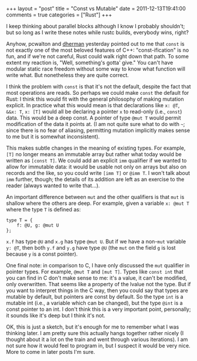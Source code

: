+++
layout = "post"
title = "Const vs Mutable"
date = 2011-12-13T19:41:00
comments = true
categories = ["Rust"]
+++

I keep thinking about parallel blocks although I know I probably
shouldn't; but so long as I write these notes while rustc builds,
everybody wins, right? 

Anyhow, pcwalton and [dherman][dherman] yesterday pointed out to me
that `const` is not exactly one of the most beloved features of C++:
"const-ification" is no fun, and if we're not careful, Rust could walk
right down that path. To some extent my reaction is, "Well,
something's gotta' give."  You can't have modular static race freedom
without some way to know what function will write what.  But
nonetheless they are quite correct.

I think the problem with `const` is that it's not the default, despite
the fact that most operations are reads.  So perhaps we could make
`const` the default for Rust: I think this would fit with the general
philosophy of making mutation explicit. In practice what this would
mean is that declarations like `x: @T`, `&&x: T`, `x: [T]` would all
be declaring a pointer `x` to read-only (i.e., `const`) data.  This
would be a deep const.  A pointer of type `@mut T` would permit
modification of the data it points at. (I am not quite sure what to do
with `~`; since there is no fear of aliasing, permitting mutation
implicitly makes sense to me but it is somewhat inconsistent).

This makes subtle changes in the meaning of existing types.  For
example, `[T]` no longer means an immutable array but rather what
today would be written as `[const T]`.  We could add an explicit `imm`
qualifier if we wanted to allow for immutable data: it would be usable
not only on arrays but also on records and the like, so you could
write `[imm T]` or `@imm T`.  I won't talk about `imm` further,
though; the details of its addition are left as an exercise to the
reader (always wanted to write that...).

An important difference between `mut` and the other qualifiers is that
`mut` is shallow where the others are deep.  For example, given a variable
`x: @mut T` where the type `T` is defined as:

    type T = {
        f: @U, g: @mut U
    };

`x.f` has type `@U` and `x.g` has type `@mut U`.  But if we have a
non-`mut` variable `y: @T`, then both `y.f` and `y.g` have type `@U`
(the `mut` on the field `g` is lost because `y` is a const pointer).

One final note: in comparison to C, I have only discussed the `mut`
qualifier in pointer types.  For example, `@mut T` and `[mut T]`.
Types like `const int` that you can find in C don't make sense to me:
it's a value, it can't be modified, only overwritten.  That seems like
a property of the lvalue not the type.  But if you want to interpret
things in the C way, then you could say that types are mutable by
default, but pointers are const by default.  So the type `int` is a
mutable int (i.e., a variable which can be changed), but the type
`@int` is a const pointer to an int.  I don't think this is a very
important point, personally; it sounds like it's deep but I think it's
not.

OK, this is just a sketch, but it's enough for me to remember what I
was thinking later.  I am pretty sure this actually hangs together
rather nicely (I thought about it a lot on the train and went through
various iterations).  I am not sure how it would feel to program in,
but I suspect it would be very nice. More to come in later posts I'm
sure.

[dherman]: http://calculist.org/
